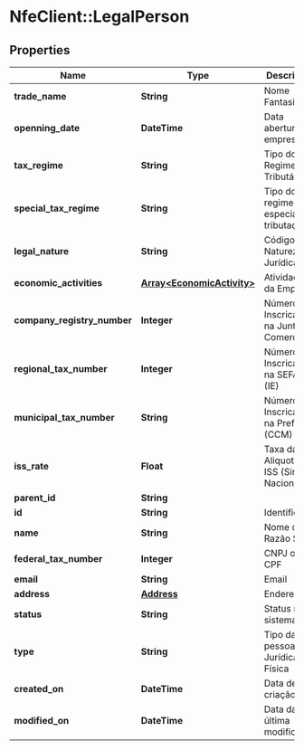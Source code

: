 # NfeClient::LegalPerson

## Properties
Name | Type | Description | Notes
------------ | ------------- | ------------- | -------------
**trade_name** | **String** | Nome Fantasia | [optional] 
**openning_date** | **DateTime** | Data abertura da empresa | [optional] 
**tax_regime** | **String** | Tipo do Regime Tributário | [optional] 
**special_tax_regime** | **String** | Tipo do regime especial de tributação | [optional] 
**legal_nature** | **String** | Código da Natureza Jurídica | [optional] 
**economic_activities** | [**Array&lt;EconomicActivity&gt;**](EconomicActivity.md) | Atividades da Empresa | [optional] 
**company_registry_number** | **Integer** | Número de Inscricação na Junta Comercial | [optional] 
**regional_tax_number** | **Integer** | Número de Inscricação na SEFAZ (IE) | [optional] 
**municipal_tax_number** | **String** | Número de Inscricação na Prefeitura (CCM) | [optional] 
**iss_rate** | **Float** | Taxa da Aliquota do ISS (Simples Nacional) | [optional] 
**parent_id** | **String** |  | [optional] 
**id** | **String** | Identificação | [optional] 
**name** | **String** | Nome ou Razão Social | [optional] 
**federal_tax_number** | **Integer** | CNPJ ou CPF | [optional] 
**email** | **String** | Email | [optional] 
**address** | [**Address**](Address.md) | Endereço | [optional] 
**status** | **String** | Status no sistema | [optional] 
**type** | **String** | Tipo da pessoa: Jurídica ou Física | [optional] 
**created_on** | **DateTime** | Data de criação | [optional] 
**modified_on** | **DateTime** | Data da última modificação | [optional] 


